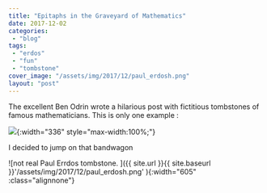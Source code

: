 ```yaml
---
title: "Epitaphs in the Graveyard of Mathematics"
date: 2017-12-02
categories: 
 - "blog"
tags: 
 - "erdos"
 - "fun"
 - "tombstone"
cover_image: "/assets/img/2017/12/paul_erdosh.png"
layout: "post"
---
```


The excellent Ben Odrin wrote a hilarious post with fictitious tombstones of famous mathematicians. This is only one example :

![](https://mathwithbaddrawings.files.wordpress.com/2017/11/grave-3.jpg){:width="336" style="max-width:100%;"}

I decided to jump on that bandwagon

![not real Paul Errdos tombstone. ]({{ site.url }}{{ site.baseurl }}'/assets/img/2017/12/paul_erdosh.png' ){:width="605" :class="alignnone"}
